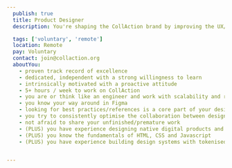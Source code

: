 ```yaml
---
  publish: true
  title: Product Designer
  description: You're shaping the CollAction brand by improving the UX/UI of our native application, web and more. You need not be a designer (yet). What matters is that you are willing to learn the ins and outs of product design and that you are interested in building beautiful, on-brand digital experiences.

  tags: ['voluntary', 'remote']
  location: Remote
  pay: Voluntary
  contact: join@collaction.org
  aboutYou: 
    - proven track record of excellence
    - dedicated, independent with a strong willingness to learn
    - intrinsically motivated with a proactive attitude
    - 5+ hours / week to work on CollAction
    - you are or think like an engineer and work with scalability and reproducibility in mind
    - you know your way around in Figma
    - looking for best practices/references is a core part of your design process
    - you try to consistently optimise the collaboration between design and the engineering team
    - not afraid to share your unfinished/premature work
    - (PLUS) you have experience designing native digital products and collaborating with engineers
    - (PLUS) you know the fundamentals of HTML, CSS and Javascript
    - (PLUS) you have experience building design systems with tokenised styles


---
```

